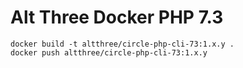 # Alt Three Docker PHP 7.3

```
docker build -t altthree/circle-php-cli-73:1.x.y .
docker push altthree/circle-php-cli-73:1.x.y
```
